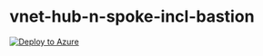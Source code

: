 # vnet-hub-n-spoke-incl-bastion

[![Deploy to Azure](https://aka.ms/deploytoazurebutton)](https://portal.azure.com/#create/Microsoft.Template/uri/https%3A%2F%2Fraw.githubusercontent.com%2Fgrabery%2Fvnet-hub-n-spoke-incl-bastion%2Fmain%2Ftemplate.json)
